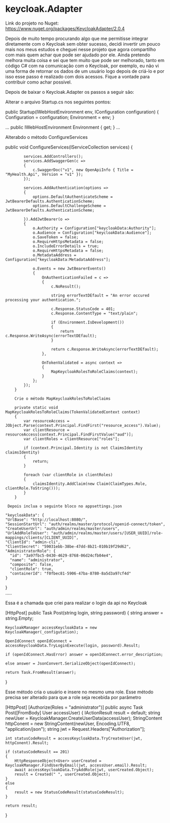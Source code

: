 # keycloak.Adapter

Link do projeto no Nuget:
https://www.nuget.org/packages/KeycloakAdapter/2.0.4

Depois de muito tempo procurando algo que me permitisse integrar diretamente com o Keycloak sem obter sucesso, decidi invertir um pouco mais nos meus estudos e 
cheguei nesse projeto que agora compartilho com mais quem achar que pode ser ajudado por ele.
Ainda pretendo melhora muita coisa e sei que tem muito que pode ser melhorado, tanto em código C# com na comunicação com o Keycloak, por exemplo, eu não vi uma forma de retornar 
os dados de um usuário logo depois de criá-lo e por isso esse passo é realizado com dois acessos. 
Fique a vontade para contribuir como achar possível. 

Depois de baixar o Keycloak.Adapter os passos a seguir são:

Alterar o arquivo Startup.cs nos seguintes pontos:

 public Startup(IWebHostEnvironment env, IConfiguration configuration)
 {
    Configuration = configuration;
    Environment = env;
 }
 
 ...
 public IWebHostEnvironment Environment { get; }
 ...

Alterabdo o método ConfigureServices

public void ConfigureServices(IServiceCollection services)
        {

            services.AddControllers();
            services.AddSwaggerGen(c =>
            {
                c.SwaggerDoc("v1", new OpenApiInfo { Title = "MyHealth.Api", Version = "v1" });
            });

            services.AddAuthentication(options =>
            {
                options.DefaultAuthenticateScheme = JwtBearerDefaults.AuthenticationScheme;
                options.DefaultChallengeScheme = JwtBearerDefaults.AuthenticationScheme;

            }).AddJwtBearer(o =>
            {
                o.Authority = Configuration["keycloakData:Authority"];
                o.Audience = Configuration["keycloakData:Audience"];
                o.SaveToken = false;
                o.RequireHttpsMetadata = false;
                o.IncludeErrorDetails = true;
                o.RequireHttpsMetadata = false;
                o.MetadataAddress = Configuration["keycloakData:MetadataAddress"];

                o.Events = new JwtBearerEvents()
                {
                    OnAuthenticationFailed = c =>
                    {
                        c.NoResult();

                        string errorTextDEfault = "An error occured processing your authentication.";

                        c.Response.StatusCode = 401;
                        c.Response.ContentType = "text/plain";

                        if (Environment.IsDevelopment())
                        {
                            return c.Response.WriteAsync(errorTextDEfault);
                        }

                        return c.Response.WriteAsync(errorTextDEfault);
                    },

                    OnTokenValidated = async context =>
                    {
                        MapKeycloakRolesToRoleClaims(context);
                    }
                };
            });
        }
        
        Crie o método MapKeycloakRolesToRoleClaims
        
        private static void MapKeycloakRolesToRoleClaims(TokenValidatedContext context)
        {
            var resourceAccess = JObject.Parse(context.Principal.FindFirst("resource_access").Value);
            var clientResource = resourceAccess[context.Principal.FindFirstValue("aud")];
            var clientRoles = clientResource["roles"];

            if (context.Principal.Identity is not ClaimsIdentity claimsIdentity)
            {
                return;
            }

            foreach (var clientRole in clientRoles)
            {
                claimsIdentity.AddClaim(new Claim(ClaimTypes.Role, clientRole.ToString()));
            }
        }
        
     Depois inclua o seguinte bloco no appsettings.json
        
    "keycloakData": {
    "UrlBase": "http://localhost:8080/",
    "SessionStartUrl": "auth/realms/master/protocol/openid-connect/token",
    "CreateUserUrl": "auth/admin/realms/master/users",
    "UrlAddRoleToUser": "auth/admin/realms/master/users/[USER_UUID]/role-mappings/clients/[CLIENT_UUID]",
    "ClientId": "admin-cli",
    "ClientSecret": "59031ebb-38be-47dd-8b21-010b19f29d62",
    "AdministratorRole": {
      "id": "3a97fbc5-0430-4629-8768-06d24cfb04e4",
      "name": "administrator",
      "composite": false,
      "clientRole": true,
      "containerId": "f0fbec81-5906-47ba-8780-8a5d3a97cf4d"
    }
  }  
.....

Essa é a chamada que criei para realizar o login da api no Keycloak

[HttpPost]
public Task<string> Post(string login, string password)
{
    string answer = string.Empty;

    KeycloakManager accessKeycloakData = new KeycloakManager(_configutation);

    OpenIdConnect openIdConnect = accessKeycloakData.TryLoginExecute(login, password).Result;

    if (openIdConnect.HasError) answer = openIdConnect.error_description;

    else answer = JsonConvert.SerializeObject(openIdConnect);

    return Task.FromResult(answer);
}

Esse método cria o usuário e insere no mesmo uma role.
Esse método precisa ser alterado para que a role seja recebida por parâmetro

[HttpPost]
[Authorize(Roles = "administrator")]
public async Task<IActionResult> Post([FromBody] User accessUser)
{
    IActionResult result = default;
    string newUser = KeycloakManager.CreateUserData(accessUser);
    StringContent httpConent = new StringContent(newUser, Encoding.UTF8, "application/json");
    string jwt = Request.Headers["Authorization"];

    int statusCodeResult = accessKeycloakData.TryCreateUser(jwt, httpConent).Result;

    if (statusCodeResult == 201)
    {
        HttpResponseObject<User> userCreated = KeycloakManager.FindUserByEmail(jwt, accessUser.email).Result;
        await accessKeycloakData.TryAddRole(jwt, userCreated.Object);
        result = Created(" ", userCreated.Object);
    }
    else
    {
        result = new StatusCodeResult(statusCodeResult);
    }

    return result;
}
        
        


        
